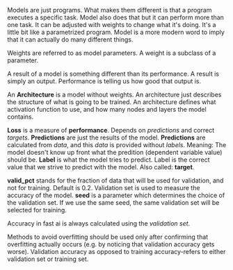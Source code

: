 Models are just programs. What makes them different is that a program executes a specific task. Model also does that but it can perform more than one task. It can be adjusted with weights to change what it's doing. It's a little bit like a parametrized program. Model is a more modern word to imply that it can actually do many different things.

Weights are referred to as model parameters. A weight is a subclass of a parameter.

A result of a model is something different than its performance. A result is simply an output. Performance is telling us how good that output is. 

An **Architecture** is a model without weights. An architecture just describes the structure of what is going to be trained. An architecture defines what activation function to use, and how many nodes and layers the model contains.

**Loss** is a measure of **performance**. Depends on *predictions* and correct *targets*.
**Predictions** are just the results of the model.
**Predictions** are calculated from *data*, and this *data* is provided without *labels*. Meaning: The model doesn't know up front what the predition (dependent variable value) should be.
**Label** is what the model tries to predict. Label is the correct value that we strive to predict with the model. Also called: **target**.

**valid_pct** stands for the fraction of data that will be used for validation, and not for training. Default is 0.2.
Validation set is used to measure the accuracy of the model.
**seed** is a parameter which determines the choice of the validation set. If we use the same seed, the same validation set will be selected for training.

Accuracy in fast ai is always calculated using the *validation set*.

Methods to avoid overfitting should be used only after confirming that overfitting actually occurs (e.g. by noticing that validation accuracy gets worse). Validation accuracy as opposed to training accuracy-refers to either validation set or training set. 
